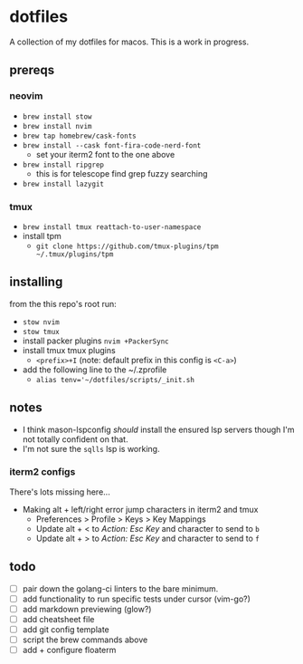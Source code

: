 # dotfiles

A collection of my dotfiles for macos. This is a work in progress.

## prereqs

### neovim
- `brew install stow`
- `brew install nvim`
- `brew tap homebrew/cask-fonts`
- `brew install --cask font-fira-code-nerd-font`
    - set your iterm2 font to the one above
- `brew install ripgrep`
    - this is for telescope find grep fuzzy searching
- `brew install lazygit`

### tmux
- `brew install tmux reattach-to-user-namespace`
- install tpm
    - `git clone https://github.com/tmux-plugins/tpm ~/.tmux/plugins/tpm`

## installing

from the this repo's root run:
- `stow nvim`
- `stow tmux`
- install packer plugins `nvim +PackerSync`
- install tmux tmux plugins
    - `<prefix>+I` (note: default prefix in this config is `<C-a>`)
- add the following line to the ~/.zprofile
	- `alias tenv='~/dotfiles/scripts/_init.sh`

## notes

- I think mason-lspconfig _should_ install the ensured lsp servers though I'm not totally confident on that. 
- I'm not sure the `sqlls` lsp is working.

### iterm2 configs
There's lots missing here...

- Making alt + left/right error jump characters in iterm2 and tmux
	- Preferences > Profile > Keys > Key Mappings
	- Update alt + < to *Action: Esc Key* and character to send to `b`
	- Update alt + > to *Action: Esc Key* and character to send to `f`

## todo

- [ ] pair down the golang-ci linters to the bare minimum.
- [ ] add functionality to run specific tests under cursor (vim-go?)
- [ ] add markdown previewing (glow?)
- [ ] add cheatsheet file
- [ ] add git config template
- [ ] script the brew commands above
- [ ] add + configure floaterm
